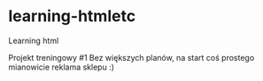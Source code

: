 # learning-htmletc
Learning html

Projekt treningowy #1
Bez większych planów, na start coś prostego mianowicie reklama sklepu :)
